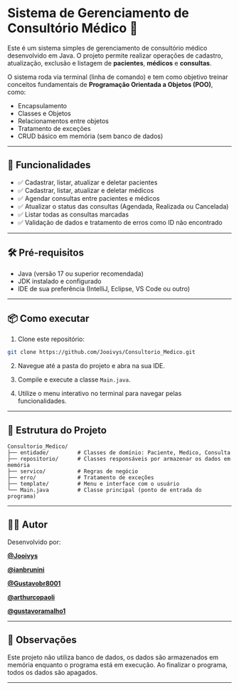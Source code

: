 
# Sistema de Gerenciamento de Consultório Médico 🏥

Este é um sistema simples de gerenciamento de consultório médico desenvolvido em Java. O projeto permite realizar operações de cadastro, atualização, exclusão e listagem de **pacientes**, **médicos** e **consultas**.

O sistema roda via terminal (linha de comando) e tem como objetivo treinar conceitos fundamentais de **Programação Orientada a Objetos (POO)**, como:  
- Encapsulamento  
- Classes e Objetos  
- Relacionamentos entre objetos  
- Tratamento de exceções  
- CRUD básico em memória (sem banco de dados)  

---

## 🚀 Funcionalidades

- ✅ Cadastrar, listar, atualizar e deletar pacientes  
- ✅ Cadastrar, listar, atualizar e deletar médicos  
- ✅ Agendar consultas entre pacientes e médicos  
- ✅ Atualizar o status das consultas (Agendada, Realizada ou Cancelada)  
- ✅ Listar todas as consultas marcadas  
- ✅ Validação de dados e tratamento de erros como ID não encontrado  

---

## 🛠️ Pré-requisitos

- Java (versão 17 ou superior recomendada)  
- JDK instalado e configurado  
- IDE de sua preferência (IntelliJ, Eclipse, VS Code ou outro)  

---

## 📦 Como executar

1. Clone este repositório:  
```bash
git clone https://github.com/Jooivys/Consultorio_Medico.git
```

2. Navegue até a pasta do projeto e abra na sua IDE.  

3. Compile e execute a classe `Main.java`.  

4. Utilize o menu interativo no terminal para navegar pelas funcionalidades.  

---

## 📁 Estrutura do Projeto

```
Consultorio_Medico/
├── entidade/         # Classes de domínio: Paciente, Medico, Consulta
├── repositorio/      # Classes responsáveis por armazenar os dados em memória
├── servico/          # Regras de negócio
├── erro/             # Tratamento de exceções
├── template/         # Menu e interface com o usuário
└── Main.java         # Classe principal (ponto de entrada do programa)
```

---

## 👨‍💻 Autor

Desenvolvido por: 

**[@Jooivys](https://github.com/Jooivys)**

**[@ianbrunini](https://github.com/ianbrunini)**

**[@Gustavobr8001](https://github.com/Gustavobr8001)**

**[@arthurcopaoli](https://github.com/arthurcopaoli)**

**[@gustavoramalho1](https://github.com/gustavoramalho1)**

---

## 📝 Observações

Este projeto não utiliza banco de dados, os dados são armazenados em memória enquanto o programa está em execução. Ao finalizar o programa, todos os dados são apagados.  

---
